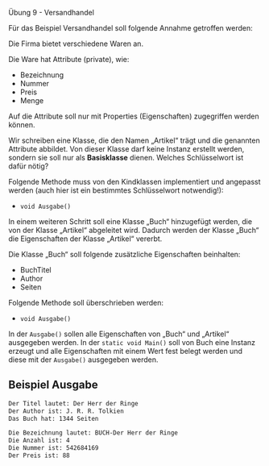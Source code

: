  Übung 9 - Versandhandel

Für das Beispiel Versandhandel soll folgende Annahme getroffen werden:

Die Firma bietet verschiedene Waren an.

Die Ware hat Attribute (private), wie:

* Bezeichnung
* Nummer
* Preis
* Menge

Auf die Attribute soll nur mit Properties (Eigenschaften) zugegriffen werden können.

Wir schreiben eine Klasse, die den Namen „Artikel“ trägt und die genannten Attribute abbildet. Von dieser Klasse darf keine Instanz erstellt werden, sondern sie soll nur als **Basisklasse** dienen. Welches Schlüsselwort ist dafür nötig?

Folgende Methode muss von den Kindklassen implementiert und angepasst werden (auch hier ist ein bestimmtes Schlüsselwort notwendig!):

* `void Ausgabe()`

In einem weiteren Schritt soll eine Klasse „Buch“ hinzugefügt werden, die von der Klasse „Artikel“ abgeleitet wird. Dadurch werden der Klasse „Buch“ die Eigenschaften der Klasse „Artikel“ vererbt.

Die Klasse „Buch“ soll folgende zusätzliche Eigenschaften beinhalten:

* BuchTitel
* Author
* Seiten

Folgende Methode soll überschrieben werden:

* `void Ausgabe()`

In der `Ausgabe()` sollen alle Eigenschaften von „Buch“ und „Artikel“ ausgegeben werden. In der `static void Main()` soll von Buch eine Instanz erzeugt und alle Eigenschaften mit einem Wert fest belegt werden und diese mit der `Ausgabe()` ausgegeben werden.

## Beispiel Ausgabe

```bash
Der Titel lautet: Der Herr der Ringe
Der Author ist: J. R. R. Tolkien
Das Buch hat: 1344 Seiten

Die Bezeichnung lautet: BUCH-Der Herr der Ringe
Die Anzahl ist: 4
Die Nummer ist: 542684169
Der Preis ist: 88
```
